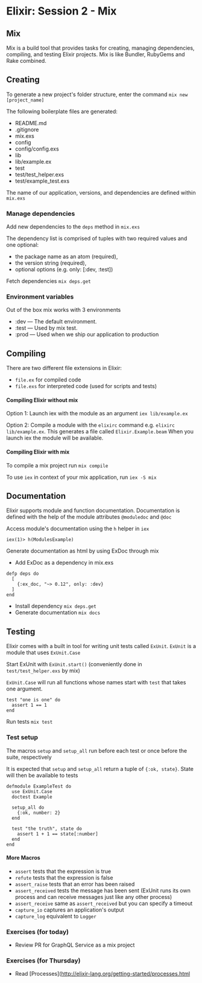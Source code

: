 # Elixir: Session 2 - Mix

## Mix

Mix is a build tool that provides tasks for creating, managing dependencies, compiling, and testing Elixir projects. Mix is like Bundler, RubyGems and Rake combined.

## Creating

To generate a new project's folder structure, enter the command `mix new [project_name]`

The following boilerplate files are generated:

* README.md
* .gitignore
* mix.exs
* config
* config/config.exs
* lib
* lib/example.ex
* test
* test/test_helper.exs
* test/example_test.exs

The name of our application, versions, and dependencies are defined within `mix.exs`

### Manage dependencies

Add new dependencies to the `deps` method in `mix.exs`

The dependency list is comprised of tuples with two required values and one optional:
- the package name as an atom (required),
- the version string (required),
- optional options (e.g. only: [:dev, :test])

Fetch dependencies `mix deps.get`

### Environment variables

Out of the box mix works with 3 environments

- :dev — The default environment.
- :test — Used by mix test.
- :prod — Used when we ship our application to production

## Compiling

There are two different file extensions in Elixir:
- `file.ex` for compiled code
- `file.exs` for interpreted code (used for scripts and tests)

#### Compiling Elixir without mix

Option 1: Launch iex with the module as an argument `iex lib/example.ex`

Option 2: Compile a module with the `elixirc` command e.g. `elixirc lib/example.ex`. This generates a file called `Elixir.Example.beam` When you launch iex the module will be available.

#### Compiling Elixir with mix

To compile a mix project run `mix compile`

To use `iex` in context of your mix application, run `iex -S mix`

## Documentation

Elixir supports module and function documentation. Documentation is defined with the help of the module attributes `@moduledoc` and `@doc`

Access module's documentation using the `h` helper in `iex`

```
iex(1)> h(ModulesExample)

```

Generate documentation as html by using ExDoc through mix
- Add ExDoc as a dependency in mix.exs
```
defp deps do
  [
    {:ex_doc, "~> 0.12", only: :dev}
  ]
end
```
- Install dependency `mix deps.get`
- Generate documentation `mix docs`

## Testing

Elixir comes with a built in tool for writing unit tests called `ExUnit`. `ExUnit` is a module that uses `ExUnit.Case`

Start ExUnit with `ExUnit.start()` (conveniently done in `test/test_helper.exs` by mix)

`ExUnit.Case` will run all functions whose names start with `test` that takes one argument.

```
test "one is one" do
  assert 1 == 1
end
```

Run tests `mix test`

### Test setup

The macros `setup` and `setup_all` run before each test or once before the suite, respectively

It is expected that `setup` and `setup_all` return a tuple of `{:ok, state}`. State will then be available to tests

```
defmodule ExampleTest do
  use ExUnit.Case
  doctest Example

  setup_all do
    {:ok, number: 2}
  end

  test "the truth", state do
    assert 1 + 1 == state[:number]
  end
end
```

#### More Macros

- `assert` tests that the expression is true
- `refute` tests that the expression is false
- `assert_raise` tests that an error has been raised
- `assert_received` tests the message has been sent (ExUnit runs its own process and can receive messages just like any other process)
- `assert_receive` same as `assert_received` but you can specify a timeout
- `capture_io` captures an application's output
- `capture_log` equivalent to `Logger`


### Exercises (for today)

- Review PR for GraphQL Service as a mix project

### Exercises (for Thursday)

* Read [Processes](http://elixir-lang.org/getting-started/processes.html
